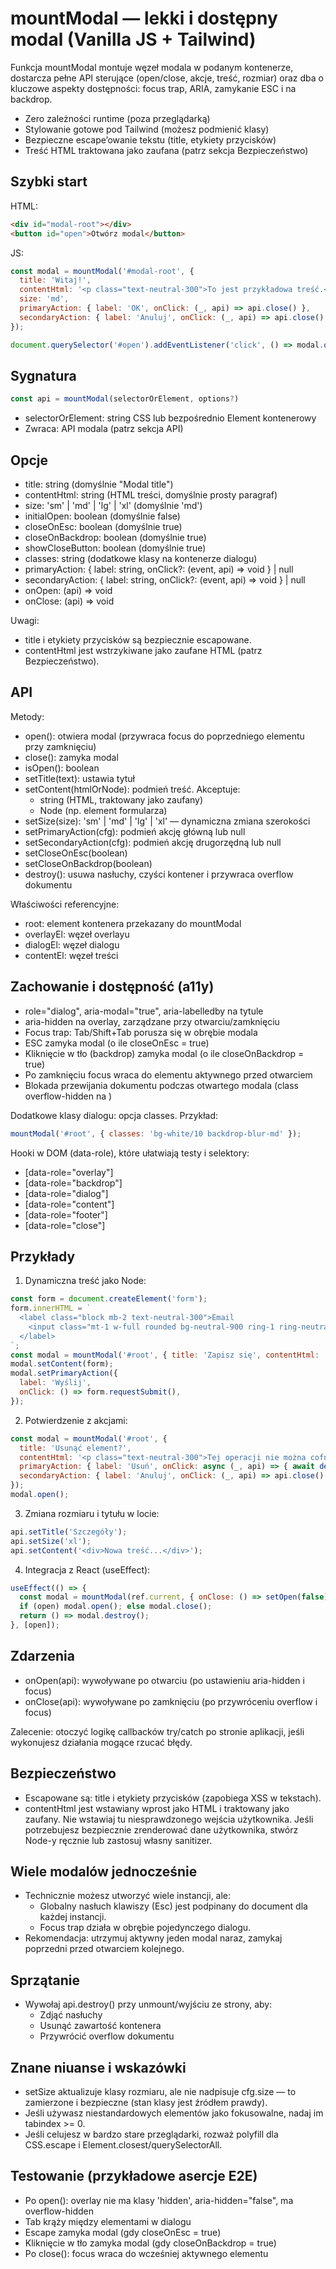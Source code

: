 # mountModal — lekki i dostępny modal (Vanilla JS + Tailwind)

Funkcja mountModal montuje węzeł modala w podanym kontenerze, dostarcza pełne API sterujące (open/close, akcje, treść, rozmiar) oraz dba o kluczowe aspekty dostępności: focus trap, ARIA, zamykanie ESC i na backdrop.

- Zero zależności runtime (poza przeglądarką)
- Stylowanie gotowe pod Tailwind (możesz podmienić klasy)
- Bezpieczne escape’owanie tekstu (title, etykiety przycisków)
- Treść HTML traktowana jako zaufana (patrz sekcja Bezpieczeństwo)

## Szybki start

HTML:
```html
<div id="modal-root"></div>
<button id="open">Otwórz modal</button>
```

JS:
```js
const modal = mountModal('#modal-root', {
  title: 'Witaj!',
  contentHtml: '<p class="text-neutral-300">To jest przykładowa treść.</p>',
  size: 'md',
  primaryAction: { label: 'OK', onClick: (_, api) => api.close() },
  secondaryAction: { label: 'Anuluj', onClick: (_, api) => api.close() },
});

document.querySelector('#open').addEventListener('click', () => modal.open());
```

## Sygnatura

```js
const api = mountModal(selectorOrElement, options?)
```

- selectorOrElement: string CSS lub bezpośrednio Element kontenerowy
- Zwraca: API modala (patrz sekcja API)

## Opcje

- title: string (domyślnie "Modal title")
- contentHtml: string (HTML treści, domyślnie prosty paragraf)
- size: 'sm' | 'md' | 'lg' | 'xl' (domyślnie 'md')
- initialOpen: boolean (domyślnie false)
- closeOnEsc: boolean (domyślnie true)
- closeOnBackdrop: boolean (domyślnie true)
- showCloseButton: boolean (domyślnie true)
- classes: string (dodatkowe klasy na kontenerze dialogu)
- primaryAction: { label: string, onClick?: (event, api) => void } | null
- secondaryAction: { label: string, onClick?: (event, api) => void } | null
- onOpen: (api) => void
- onClose: (api) => void

Uwagi:
- title i etykiety przycisków są bezpiecznie escapowane.
- contentHtml jest wstrzykiwane jako zaufane HTML (patrz Bezpieczeństwo).

## API

Metody:
- open(): otwiera modal (przywraca focus do poprzedniego elementu przy zamknięciu)
- close(): zamyka modal
- isOpen(): boolean
- setTitle(text): ustawia tytuł
- setContent(htmlOrNode): podmień treść. Akceptuje:
  - string (HTML, traktowany jako zaufany)
  - Node (np. element formularza)
- setSize(size): 'sm' | 'md' | 'lg' | 'xl' — dynamiczna zmiana szerokości
- setPrimaryAction(cfg): podmień akcję główną lub null
- setSecondaryAction(cfg): podmień akcję drugorzędną lub null
- setCloseOnEsc(boolean)
- setCloseOnBackdrop(boolean)
- destroy(): usuwa nasłuchy, czyści kontener i przywraca overflow dokumentu

Właściwości referencyjne:
- root: element kontenera przekazany do mountModal
- overlayEl: węzeł overlayu
- dialogEl: węzeł dialogu
- contentEl: węzeł treści

## Zachowanie i dostępność (a11y)

- role="dialog", aria-modal="true", aria-labelledby na tytule
- aria-hidden na overlay, zarządzane przy otwarciu/zamknięciu
- Focus trap: Tab/Shift+Tab porusza się w obrębie modala
- ESC zamyka modal (o ile closeOnEsc = true)
- Kliknięcie w tło (backdrop) zamyka modal (o ile closeOnBackdrop = true)
- Po zamknięciu focus wraca do elementu aktywnego przed otwarciem
- Blokada przewijania dokumentu podczas otwartego modala (class overflow-hidden na <html>)

Dodatkowe klasy dialogu: opcja classes. Przykład:
```js
mountModal('#root', { classes: 'bg-white/10 backdrop-blur-md' });
```

Hooki w DOM (data-role), które ułatwiają testy i selektory:
- [data-role="overlay"]
- [data-role="backdrop"]
- [data-role="dialog"]
- [data-role="content"]
- [data-role="footer"]
- [data-role="close"]

## Przykłady

1) Dynamiczna treść jako Node:
```js
const form = document.createElement('form');
form.innerHTML = `
  <label class="block mb-2 text-neutral-300">Email
    <input class="mt-1 w-full rounded bg-neutral-900 ring-1 ring-neutral-800 p-2" type="email" required>
  </label>
`;
const modal = mountModal('#root', { title: 'Zapisz się', contentHtml: '' });
modal.setContent(form);
modal.setPrimaryAction({
  label: 'Wyślij',
  onClick: () => form.requestSubmit(),
});
```

2) Potwierdzenie z akcjami:
```js
const modal = mountModal('#root', {
  title: 'Usunąć element?',
  contentHtml: '<p class="text-neutral-300">Tej operacji nie można cofnąć.</p>',
  primaryAction: { label: 'Usuń', onClick: async (_, api) => { await deleteItem(); api.close(); } },
  secondaryAction: { label: 'Anuluj', onClick: (_, api) => api.close() },
});
modal.open();
```

3) Zmiana rozmiaru i tytułu w locie:
```js
api.setTitle('Szczegóły');
api.setSize('xl');
api.setContent('<div>Nowa treść...</div>');
```

4) Integracja z React (useEffect):
```jsx
useEffect(() => {
  const modal = mountModal(ref.current, { onClose: () => setOpen(false) });
  if (open) modal.open(); else modal.close();
  return () => modal.destroy();
}, [open]);
```

## Zdarzenia

- onOpen(api): wywoływane po otwarciu (po ustawieniu aria-hidden i focus)
- onClose(api): wywoływane po zamknięciu (po przywróceniu overflow i focus)

Zalecenie: otoczyć logikę callbacków try/catch po stronie aplikacji, jeśli wykonujesz działania mogące rzucać błędy.

## Bezpieczeństwo

- Escapowane są: title i etykiety przycisków (zapobiega XSS w tekstach).
- contentHtml jest wstawiany wprost jako HTML i traktowany jako zaufany. Nie wstawiaj tu niesprawdzonego wejścia użytkownika. Jeśli potrzebujesz bezpiecznie zrenderować dane użytkownika, stwórz Node-y ręcznie lub zastosuj własny sanitizer.

## Wiele modalów jednocześnie

- Technicznie możesz utworzyć wiele instancji, ale:
  - Globalny nasłuch klawiszy (Esc) jest podpinany do document dla każdej instancji.
  - Focus trap działa w obrębie pojedynczego dialogu.
- Rekomendacja: utrzymuj aktywny jeden modal naraz, zamykaj poprzedni przed otwarciem kolejnego.

## Sprzątanie

- Wywołaj api.destroy() przy unmount/wyjściu ze strony, aby:
  - Zdjąć nasłuchy
  - Usunąć zawartość kontenera
  - Przywrócić overflow dokumentu

## Znane niuanse i wskazówki

- setSize aktualizuje klasy rozmiaru, ale nie nadpisuje cfg.size — to zamierzone i bezpieczne (stan klasy jest źródłem prawdy).
- Jeśli używasz niestandardowych elementów jako fokusowalne, nadaj im tabindex >= 0.
- Jeśli celujesz w bardzo stare przeglądarki, rozważ polyfill dla CSS.escape i Element.closest/querySelectorAll.

## Testowanie (przykładowe asercje E2E)

- Po open(): overlay nie ma klasy 'hidden', aria-hidden="false", <html> ma overflow-hidden
- Tab krąży między elementami w dialogu
- Escape zamyka modal (gdy closeOnEsc = true)
- Kliknięcie w tło zamyka modal (gdy closeOnBackdrop = true)
- Po close(): focus wraca do wcześniej aktywnego elementu

